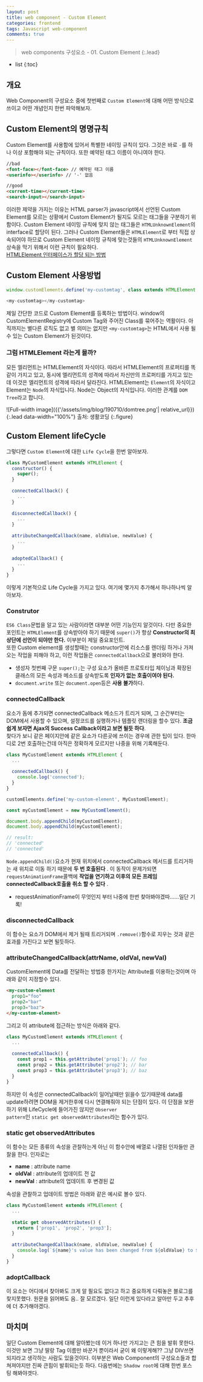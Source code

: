 ```yaml
---
layout: post
title: web component - Custom Element
categories: frontend
tags: Javascript web-component
comments: true
---
```


> web components 구성요소 - 01. Custom Element
{:.lead}
* list
{:toc}

## 개요
Web Component의 구성요소 중에 첫번째로 <code>Custom Element</code>에 대해 어떤 방식으로 쓰이고 어떤 개념인지 한번 파악해보자. 

## Custom Element의 명명규칙
Custom Element를 사용함에 있어서 특별한 네이밍 규칙이 있다. 그것은 바로 <code>-</code>를 하나 이상 포함해야 되는 규칙이다. 또한 예약된 태그 이름이 아니여야 한다. 
~~~html
//bad
<font-face></font-face> // 예약된 태그 이름
<userinfo></userinfo> // '-' 없음

//good
<current-time></current-time>
<search-input></search-input>
~~~
이러한 제약을 가지는 이유는 HTML parser가 javascript에서 선언된 Custom Element를 모르는 상황에서 Custom Element가 될지도 모르는 태그들을 구분하기 위함이다. Custom Element 네이밍 규칙에 맞지 않는 태그들은 <code>HTMLUnknownElement</code>의 interface로 할당이 된다. 그러나 Custom Element들은 <code>HTMLElement</code>로 부터 직접 상속되어야 하므로 Custom Element 네이밍 규칙에 맞는것들의 <code>HTMLUnknownElement</code> 상속을 막기 위해서 이런 규칙이 필요하다.   
[HTMLElement 인터페이스가 할당 되는 방법](https://html.spec.whatwg.org/multipage/dom.html#elements-in-the-dom)

## Custom Element 사용방법
~~~js
window.customElements.define('my-customtag', class extends HTMLElement {});

<my-customtag></my-customtag>
~~~
제일 간단한 코드로 Custom Element를 등록하는 방법이다. window의 CustomElementRegistry에 Custom Tag와 주어진 Class를 묶어주는 역활이다. 아직까지는 별다른 로직도 없고 별 의미는 없지만 <code>&lt;my-customtag&gt;</code>는 HTML에서 사용 될 수 있는 Custom Element가 된것이다. 

### 그럼 HTMLElement 라는게 몰까?
모든 엘리먼트는 HTMLElement의 자식이다. 따라서 HTMLElement의 프로퍼티를 똑같이 가지고 있고, 동시에 엘리먼트의 성격에 따라서 자신만의 프로퍼티를 가지고 있는데 이것은 엘리먼트의 성격에 따라서 달라진다. HTMLElement는 <code>Element</code>의 자식이고 Element는 <code>Node</code>의 자식입니다. Node는 Object의 자식입니다. 이러한 관계를 <code>DOM Tree</code>라고 합니다.   

![Full-width image]({{'/assets/img/blog/190710/domtree.png'| relative_url}}){:.lead data-width="100%"}
출처: 생활코딩
{:.figure}

## Custom Element lifeCycle
그렇다면 <code>Custom Element</code>에 대한 <code>Life Cycle</code>을 한번 알아보자.   

~~~js
class MyCustomElement extends HTMLElement {
  constructor() {
    super();
  }
  
  connectedCallback() {
    ...
  }
  
  disconnectedCallback() {
    ...
  }
  
  attributeChangedCallback(name, oldValue, newValue) {
    ...
  }
  
  adoptedCallback() {
    ...
  }
}
~~~

이렇게 기본적으로 Life Cycle을 가지고 있다. 여기에 몇가지 추가해서 하나하나씩 알아보자.
### Construtor
<code>ES6 Class</code>문법을 알고 있는 사람이라면 대부분 어떤 기능인지 알것이다. 다만 중요한 포인트는 <code>HTMLElement</code>를 상속받아야 하기 때문에 <code>super()</code>가 항상 **Constructor의 최상단에 선언이 되야만 한다.** 이부분이 제일 중요포인트.   
또한 Custom element를 생성할때는 constructor안에 리소스를 렌더링 하거나 가져오는 작업을 피해야 하고, 이런 작업들은 <code>connectedCallback</code>으로 불러와야 한다. 
- 생성자 첫번째 구문 <code>super();</code>는 구성 요소가 올바른 프로토타입 체이닝과 확장된 클래스의 모든 속성과 메소드를 상속받도록 **인자가 없는 호출이여야 된다.** 
- <code>document.write</code> 또는 <code>document.open</code>등은 **사용 불가**하다.

### connectedCallback
요소가 돔에 추가되면 connectedCallback 메소드가 트리거 되며, 그 순간부터는 DOM에서 사용할 수 있으며, 설정코드를 실행하거나 템플릿 랜더링을 할수 있다. **조금 쉽게 보자면 Ajax의 Success Callback이라고 보면 될듯 하다**.   
찾다가 보니 같은 페이지안에 같은 요소가 다른곳에 쓰이는 경우에 관한 팁이 있다. 한마디로 2번 호출하는건데 아직은 정확하게 모르지만 나중을 위해 기록해둔다.   
~~~js
class MyCustomElement extends HTMLElement {
  ...
  
  connectedCallback() {
    console.log('connected');
  }
}

customElements.define('my-custom-element', MyCustomElement);

const myCustomElement = new MyCustomElement();

document.body.appendChild(myCustomElement);
document.body.appendChild(myCustomElement);

// result:
// 'connected'
// 'connected'
~~~
<code>Node.appendChild()</code>요소가 현재 위치에서 connectedCallback 메서드를 트리거하는 새 위치로 이동 하기 때문에 **두 번 호출된다** . 이 동작이 문제가되면 <code>requestAnimationFrame</code>콜백에 **작업을 연기하고 이후의 모든 프레임 connectedCallback호출을 취소 할 수 있다** .
- requestAnimationFrame이 무엇인지 부터 나중에 한번 찾아봐야겠따......일단 기록!

### disconnectedCallback
이 함수는 요소가 DOM에서 제거 될때 트리거되며 <code>.remove()</code>함수로 지우는 것과 같은 효과를 가진다고 보면 될듯하다.

### attributeChangedCallback(attrName, oldVal, newVal)
CustomElement에 Data를 전달하는 방법중 한가지는 Attribute를 이용하는것이며 아래와 같이 지정할수 있다.
~~~html
<my-custom-element 
  prop1="foo" 
  prop2="bar" 
  prop3="baz">
</my-custom-element>
~~~
그리고 이 attribute에 접근하는 방식은 아래와 같다.
~~~js
class MyCustomElement extends HTMLElement {
  ...
  
  connectedCallback() {
    const prop1 = this.getAttribute('prop1'); // foo
    const prop2 = this.getAttribute('prop2'); // bar
    const prop3 = this.getAttribute('prop3'); // baz
  }
}
~~~
하지만 이 속성은 connectedCallback이 일어날때만 읽을수 있기때문에 data를 update하려면 DOM을 제거한후에 다시 연결해줘야 되는 단점이 있다. 이 단점을 보완하기 위해 LifeCycle에 들어가진 않지만 <code>Observer pattern</code>인 <code>static get observedAttributes</code>라는 함수가 있다. 

### static get observedAttributes
이 함수는 모든 종류의 속성을 관찰하는게 아닌 이 함수안에 배열로 나열된 인자들만 관찰을 한다.  인자로는 
- **name** : attribute name
- **oldVal** : attribute의 업데이트 전 값
- **newVal** : attribute의 업데이트 후 변경된 값

속성을 관찰하고 업데이트 방법은 아래와 같은 예시로 볼수 있다.
~~~js
class MyCustomElement extends HTMLElement {
  ...
  
  static get observedAttributes() {
    return ['prop1', 'prop2', 'prop3'];
  }
  
  attributeChangedCallback(name, oldValue, newValue) {
    console.log(`${name}'s value has been changed from ${oldValue} to ${newValue}`);
  }
}
~~~

### adoptCallback
이 요소는 어디에서 찾아봐도 크게 알 필요도 없다고 하고 중요하게 다뤄놓은 블로그를 찾지못했다. 원문을 읽어봐도 음.. 잘 모르겠다. 일단 이런게 있다라고 알아만 두고 추후에 더 추가해야겠다. 

## 마치며
일단 Custom Element에 대해 알아봤는데 이거 하나만 가지고는 큰 힘을 발휘 못한다. 이것만 보면 그냥 딸랑 Tag 이름만 바꾼거 뿐이라서 굳이 왜 이렇게해?? 그냥 DIV쓰면 되지라고 생각하는 사람도 있을것이다. 이부분은 Web Component의 구성요소들과 합쳐져야지만 진짜 큰힘이 발휘되는듯 하다. 다음번에는 <code>Shadow root</code>에 대해 한번 포스팅 해봐야겟다.

